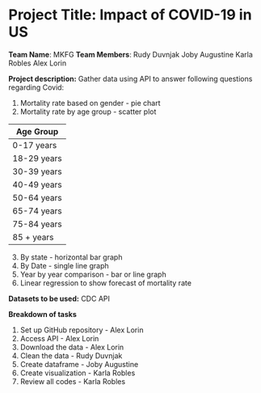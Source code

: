 # Project Title: Impact of COVID-19 in US

**Team Name**: MKFG
**Team Members**:
	Rudy Duvnjak
	Joby Augustine
	Karla Robles
	Alex Lorin

**Project description:**
Gather data using API to answer following questions regarding Covid:
1. Mortality rate based on gender - pie chart
2. Mortality rate by age group - scatter plot

|Age Group|
|---|
|0-17 years|
|18-29 years|
|30-39 years|
|40-49 years|
|50-64 years|
|65-74 years|
|75-84 years|
|85 + years|

3. By state - horizontal bar graph
4. By Date - single line graph
5. Year by year comparison - bar or line graph
6. Linear regression to show forecast of mortality rate

**Datasets to be used:** CDC API

**Breakdown of tasks**
1. Set up GitHub repository - Alex Lorin
2. Access API - Alex Lorin 
3. Download the data - Alex Lorin 
4. Clean the data  - Rudy Duvnjak
5. Create dataframe - Joby Augustine
6. Create visualization - Karla Robles
7. Review all codes - Karla Robles
